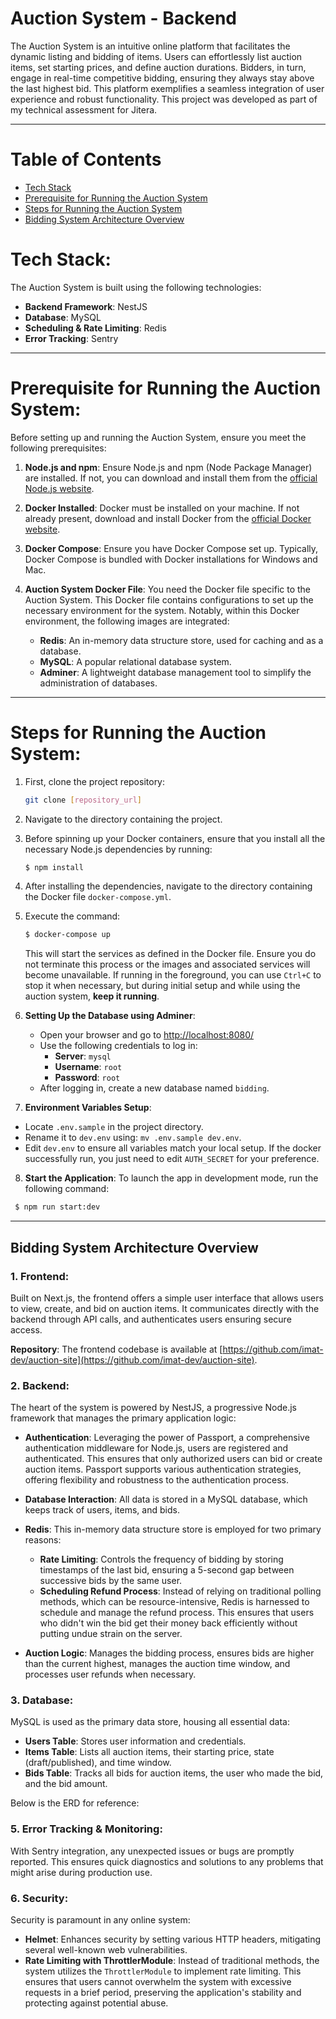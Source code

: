 # Auction System - Backend
The Auction System is an intuitive online platform that facilitates the dynamic listing and bidding of items. Users can effortlessly list auction items, set starting prices, and define auction durations. Bidders, in turn, engage in real-time competitive bidding, ensuring they always stay above the last highest bid. This platform exemplifies a seamless integration of user experience and robust functionality. This project was developed as part of my technical assessment for Jitera.


---

# Table of Contents

- [Tech Stack](#introduction)
- [Prerequisite for Running the Auction System](#introduction)
- [Steps for Running the Auction System](#installation)
- [Bidding System Architecture Overview](#usage)


# **Tech Stack**:
The Auction System is built using the following technologies:
-   **Backend Framework**: NestJS
-   **Database**: MySQL
-   **Scheduling & Rate Limiting**: Redis
-   **Error Tracking**: Sentry

---

# **Prerequisite for Running the Auction System**:

Before setting up and running the Auction System, ensure you meet the following prerequisites:

1.  **Node.js and npm**: Ensure Node.js and npm (Node Package Manager) are installed. If not, you can download and install them from the [official Node.js website](https://nodejs.org/).
    
2.  **Docker Installed**: Docker must be installed on your machine. If not already present, download and install Docker from the [official Docker website](https://www.docker.com/get-started).
    
3.  **Docker Compose**: Ensure you have Docker Compose set up. Typically, Docker Compose is bundled with Docker installations for Windows and Mac.
    
4.  **Auction System Docker File**: You need the Docker file specific to the Auction System. This Docker file contains configurations to set up the necessary environment for the system. Notably, within this Docker environment, the following images are integrated:
    
    -   **Redis**: An in-memory data structure store, used for caching and as a database. 
    -   **MySQL**: A popular relational database system.
    -   **Adminer**: A lightweight database management tool to simplify the administration of databases.

---

# **Steps for Running the Auction System**:

1.  First, clone the project repository: 
    ```bash 
    git clone [repository_url]
    ```
2.  Navigate to the directory containing the project.
3.  Before spinning up your Docker containers, ensure that you install all the necessary Node.js dependencies by running:  
    ```bash
    $ npm install
    ```

4.  After installing the dependencies, navigate to the directory containing the Docker file `docker-compose.yml`.
5.  Execute the command: 
    ```bash 
    $ docker-compose up 
    ``` 

    This will start the services as defined in the Docker file. Ensure you do not terminate this process or the images and associated services will become unavailable. If running in the foreground, you can use `Ctrl+C` to stop it when necessary, but during initial setup and while using the auction system, **keep it running**.

6. **Setting Up the Database using Adminer**:
    -   Open your browser and go to [http://localhost:8080/](http://localhost:8080/)
    -   Use the following credentials to log in:
        -   **Server**: `mysql`
        -   **Username**: `root`
        -   **Password**: `root`
    -   After logging in, create a new database named `bidding`.

7. **Environment Variables Setup**:
-   Locate `.env.sample` in the project directory.
-   Rename it to `dev.env` using: `mv .env.sample dev.env`.
-   Edit `dev.env` to ensure all variables match your local setup. If the docker successfully run, you just need to edit  `AUTH_SECRET` for your preference.

8. **Start the Application**: To launch the app in development mode, run the following command: 
```bash
 $ npm run start:dev
 ```

---

## Bidding System Architecture Overview

### 1. **Frontend**:

Built on Next.js, the frontend offers a simple user interface that allows users to view, create, and bid on auction items. It communicates directly with the backend through API calls, and authenticates users ensuring secure access.

**Repository**: The frontend codebase is available at [https://github.com/imat-dev/auction-site](https://github.com/imat-dev/auction-site).

### 2. **Backend**:

The heart of the system is powered by NestJS, a progressive Node.js framework that manages the primary application logic:

-   **Authentication**: Leveraging the power of Passport, a comprehensive authentication middleware for Node.js, users are registered and authenticated. This ensures that only authorized users can bid or create auction items. Passport supports various authentication strategies, offering flexibility and robustness to the authentication process.
-   **Database Interaction**: All data is stored in a MySQL database, which keeps track of users, items, and bids.
-   **Redis**: This in-memory data structure store is employed for two primary reasons:

	-   **Rate Limiting**: Controls the frequency of bidding by storing timestamps of the last bid, ensuring a 5-second gap between successive bids by the same user.
	-   **Scheduling Refund Process**: Instead of relying on traditional polling methods, which can be resource-intensive, Redis is harnessed to schedule and manage the refund process. This ensures that users who didn't win the bid get their money back efficiently without putting undue strain on the server.
-   **Auction Logic**: Manages the bidding process, ensures bids are higher than the current highest, manages the auction time window, and processes user refunds when necessary.

### 3. **Database**:

MySQL is used as the primary data store, housing all essential data:

-   **Users Table**: Stores user information and credentials.
-   **Items Table**: Lists all auction items, their starting price, state (draft/published), and time window.
-   **Bids Table**: Tracks all bids for auction items, the user who made the bid, and the bid amount.

Below is the ERD for reference: 



### 5. **Error Tracking & Monitoring**:

With Sentry integration, any unexpected issues or bugs are promptly reported. This ensures quick diagnostics and solutions to any problems that might arise during production use.

### 6. **Security**:

Security is paramount in any online system:

-   **Helmet**: Enhances security by setting various HTTP headers, mitigating several well-known web vulnerabilities.
-   **Rate Limiting with ThrottlerModule**: Instead of traditional methods, the system utilizes the `ThrottlerModule` to implement rate limiting. This ensures that users cannot overwhelm the system with excessive requests in a brief period, preserving the application's stability and protecting against potential abuse.